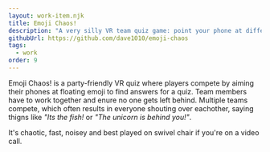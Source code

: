 ```yaml
---
layout: work-item.njk
title: Emoji Chaos!
description: "A very silly VR team quiz game: point your phone at different emoji to select the right answer."
githubUrl: https://github.com/dave1010/emoji-chaos
tags:
  - work
order: 9
---
```

Emoji Chaos! is a party-friendly VR quiz where players compete by aiming their phones at floating emoji to find answers for a quiz. Team members have to work together and enure no one gets left behind. Multiple teams compete, which often results in everyone shouting over eachother, saying thigns like *"Its the fish!* or *"The unicorn is behind you!"*.

It's chaotic, fast, noisey and best played on swivel chair if you're on a video call.
